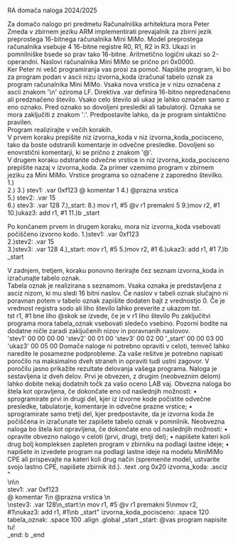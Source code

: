 RA domača naloga 2024/2025 
 
Za domačo nalogo pri predmetu Računalniška arhitektura mora Peter Zmeda v zbirnem jeziku ARM 
implementirati prevajalnik za zbirni jezik preprostega 16-bitnega računalnika Mini MiMo. Model 
preprostega računalnika vsebuje 4 16-bitne registre R0, R1, R2 in R3. Ukazi in pomnilniške bsede so 
prav tako 16-bitne. Aritmetično logični ukazi so 2-operandni.  Naslovi računalnika Mini MiMo se 
prično pri 0x0000.  
Ker Peter ni vešč programiranja vas prosi za pomoč. Napišite program, ki bo za program podan v ascii 
nizu izvorna_koda izračunal tabelo oznak za program računalnika Mini MiMo. Vsaka nova vrstica je v 
nizu označena z ascii znakom '\n' oziroma LF. Direktiva .var definira 16-bitno nepredznačeno ali 
predznačeno število. Vsako celo število ali ukaz je lahko označen samo z eno oznako. Pred oznako so 
dovoljeni presledki ali tabulatorji. Oznaka se mora zaključiti z znakom ':'. Predpostavite lahko, da je 
program sintaktično pravilen.     
Program realizirajte v večih korakih.  
V prvem koraku prepišite niz izvorna_koda v niz izvorna_koda_pocisceno, tako da boste odstranili 
komentarje in odvečne presledke. Dovoljeni so enovrstični komentarji, ki se prično z znakom '@'.  
V drugem koraku odstranite odvečne vrstice in niz izvorna_koda_pocisceno prepišite nazaj v 
izvorna_koda. 
Za primer vzemimo program v zbirnem jeziku za Mini MiMo. Vrstice programa so označene z 
zaporedno številko. 
1.)     
2.) 
3.)     stev1: .var 0xf123       @ komentar 1 
4.) @prazna vrstica  
5.)    stev2: .var      15    
6.) stev3: .var 128 
7.)_start: 
8.) mov r1, #5 @v r1 premakni 5 
9.)mov r2, #1 
10.)ukaz3: add r1, #1 
11.)b _start 
 
Po končanem prvem in drugem koraku, mora niz izvorna_koda vsebovati počiščeno izvorno kodo. 
1.)stev1: .var 0xf123  
2.)stev2: .var 15    
3.)stev3: .var 128 
4.)_start: mov r1, #5 
5.)mov r2, #1 
6.)ukaz3: add r1, #1 
7.)b _start 
 
V zadnjem, tretjem, koraku ponovno iterirajte čez seznam izvorna_koda in izračunajte tabelo oznak.  
Tabela oznak je realizirana s seznamom. Vsaka oznaka je predstavljena z asciz nizom, ki mu sledi 16 
bitni naslov.  Če naslov v tabeli oznak slučajno ni poravnan potem v tabelo oznak zapišite dodaten bajt 
z vrednostjo 0. Če je vrednost registra sodo ali liho število lahko preverite z ukazom tst.   
tst r1, #1 
bne liho @skok se izvede, če je v r1 liho število 
Po zaključitvi programa mora tabela_oznak vsebovati sledečo vsebino. Pozorni bodite na dodatne 
ničle zaradi zaključenih nizov in poravnanih naslovov.  
'stev1' 00 00 00 00 'stev2' 00 01 00 'stev3' 00 02 00 '_start' 00 00 03 00 'ukaz3' 00 05 00 
Domače naloge ni potrebno opraviti v celoti, temveč lahko naredite le posamezne podprobleme. Za 
vaše rešitve je potrebno napisati poročilo na maksimalno dveh straneh in opraviti tudi ustni zagovor. 
V poročilu jasno prikažite rezultate delovanja vašega programa. 
Naloga je sestavljena iz dveh delov. Prvi je obvezen, z drugim (neobveznim delom) lahko dobite nekaj 
dodatnih točk za vašo oceno LAB vaj. Obvezna naloga bo štela kot opravljena, če dokončate eno od 
naslednjih možnosti: 
• sprogramirate prvi in drugi del, kjer iz izvorne kode počistite odvečne presledke, 
tabulatorje, komentarje in odvečne prazne vrstice; 
• sprogramirate samo tretji del, kjer predpostavite, da je izvorna koda že počiščena in 
izračunate ter zapišete tabelo oznak v pomnilnik. 
Neobvezna naloga bo štela kot opravljena, če dokončate eno od naslednjih možnosti: 
• opravite obvezno nalogo v celoti (prvi, drugi, tretji del); 
• napišete kateri koli drug bolj kompleksen zapleten program v zbirniku na podlagi 
lastne ideje; 
• napišete in izvedete program na podlagi lastne ideje na modelu MiniMiMo CPE ali 
prispevajte na kateri koli drug način (spremenite model, ustvarite svojo lastno CPE, 
napišete zbirnik itd.). 
.text 
.org 0x20 
izvorna_koda: .asciz "    
\n\n     
stev1: .var 0xf123       
@ komentar 1\n @prazna vrstica \n    
\nstev3: .var 128\n_start:\n mov r1, #5 @v r1 premakni 5\nmov r2, #1\nukaz3: add r1, #1\nb _start" 
izvorna_koda_pocisceno: .space 120 
tabela_oznak: .space 100 
.align 
.global _start 
_start: 
@vas program napisite tu!  
_end: b _end  
